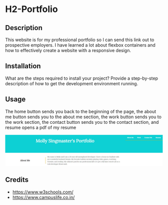# H2-Portfolio
## Description
This website is for my professional portfolio so I can send this link out to prospective employers. I have learned a lot about flexbox containers and how to effectively create a website with a responsive design.
## Installation
What are the steps required to install your project? Provide a step-by-step description of how to get the development environment running.
## Usage
The home button sends you back to the beginning of the page, the about me button sends you to the about me section, the work button sends you to the work section, the contact button sends you to the contact section, and resume opens a pdf of my resume

   ![Screenshot](assets/images/Capture.JPG)

## Credits
- https://www.w3schools.com/
- https://www.campuslife.co.in/

